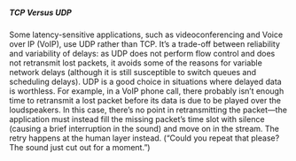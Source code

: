 ##### TCP Versus UDP 
Some latency-sensitive applications, such as videoconferencing and Voice over IP (VoIP), use UDP
rather than TCP. It’s a trade-off between reliability and variability of delays: as UDP does not
perform flow control and does not retransmit lost packets, it avoids some of the reasons for
variable network delays (although it is still susceptible to switch queues and scheduling delays). UDP is a good choice in situations where delayed data is worthless. For example, in a VoIP phone
call, there probably isn’t enough time to retransmit a lost packet before its data is due to be
played over the loudspeakers. In this case, there’s no point in retransmitting the packet—the
application must instead fill the missing packet’s time slot with silence (causing a brief
interruption in the sound) and move on in the stream. The retry happens at the human layer instead.
(“Could you repeat that please? The sound just cut out for a moment.”)